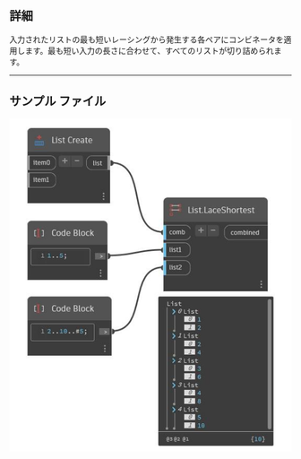 ## 詳細
入力されたリストの最も短いレーシングから発生する各ペアにコンビネータを適用します。最も短い入力の長さに合わせて、すべてのリストが切り詰められます。
___
## サンプル ファイル

![LaceShortest](./CoreNodeModels.HigherOrder.LaceShortest_img.jpg)

